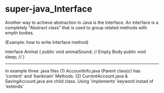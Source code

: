 # super-java_Interface

Another way to achieve abstraction in Java is the Interface.
An interface is a completely "Abstract class" that is used to group related methods with empth bodies.

(Example: how to write Interface method)

interface Animal {
  public void animalSound; // Empty Body
  public void sleep;       //
  }
*******************

In example three .java files
(1) AccountInfo.java (Parent class)// has 'content' and 'banknam' Methods.
(2) CurrentAccount.java & SavingAccount.java are child class. Using 'implements' keyword instad of 'extends'
